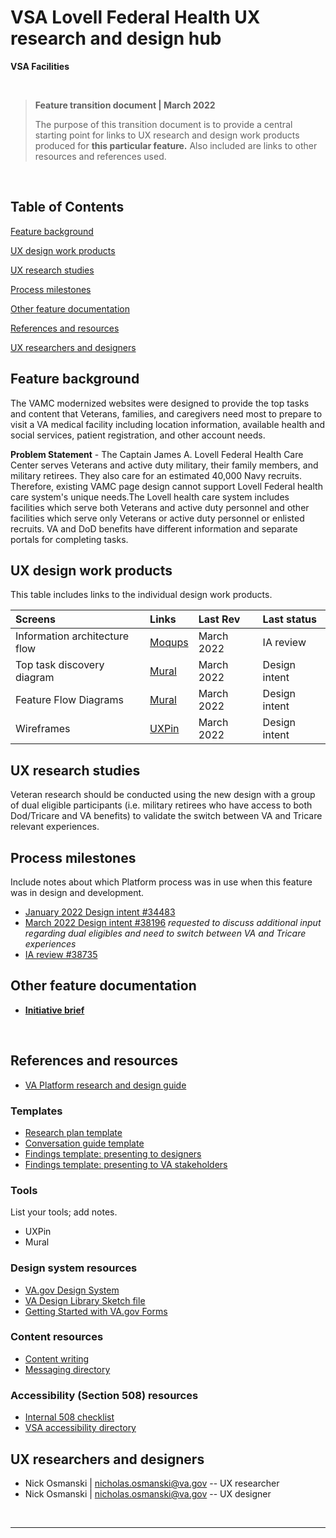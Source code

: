 # VSA Lovell Federal Health UX research and design hub
**VSA Facilities**

<br>

>**Feature transition document | March 2022**
>
> The purpose of this transition document is to provide a central starting point for links to UX research and design work products produced for **this particular feature.** Also included are links to other resources and references used.

<br>

## Table of Contents
[Feature background](#feature-background)

[UX design work products](#ux-design-work-products)

[UX research studies](#ux-research-studies)

[Process milestones](#process-milestones)

[Other feature documentation](#other-feature-documentation)

[References and resources](#references-and-resources)

[UX researchers and designers](#ux-researchers-and-designers)

## Feature background
The VAMC modernized websites were designed to provide the top tasks and content that Veterans, families, and caregivers need most to prepare to visit a VA medical facility including location information, available health and social services, patient registration, and other account needs.

**Problem Statement** - The Captain James A. Lovell Federal Health Care Center serves Veterans and active duty military, their family members, and military retirees. They also care for an estimated 40,000 Navy recruits. Therefore, existing VAMC page design cannot support Lovell Federal health care system's unique needs.The Lovell health care system includes facilities which serve both Veterans and active duty personnel and other facilities which serve only Veterans or active duty personnel or enlisted recruits.
VA and DoD benefits have different information and separate portals for completing tasks.

## UX design work products
This table includes links to the individual design work products.

| Screens | Links | Last Rev | Last status |
| :--- | :--- | :--- | :--- |
| Information architecture flow | [Moqups](https://app.moqups.com/Rnc4BDEKrA/view/page/a38ead751) | March 2022 | IA review |
| Top task discovery diagram | [Mural](https://app.mural.co/t/vsa8243/m/vsa8243/1642708450813/52521c15676970f2db4fcdd8161eb1dcb5ac87f1?sender=u8a90be72499ecb4354e14700) | March 2022 | Design intent |
| Feature Flow Diagrams | [Mural](https://app.mural.co/t/vsa8243/m/vsa8243/1639752014389/5eeb47259cd9128ac0eef10e483761a6247137e0?sender=michellemiddaugh9063) | March 2022 |  Design intent |
| Wireframes | [UXPin](https://preview.uxpin.com/d55fbe11583adc1a1d7b6e2bafde9ef560c7bf36#/pages/148503607/simulate/sitemap?mode=i)| March 2022 | Design intent |

## UX research studies
Veteran research should be conducted using the new design with a group of dual eligible participants (i.e. military retirees who have access to both Dod/Tricare and VA benefits) to validate the switch between VA and Tricare relevant experiences.

## Process milestones
Include notes about which Platform process was in use when this feature was in design and development.

- [January 2022 Design intent #34483](https://github.com/department-of-veterans-affairs/va.gov-team/issues/34483)
- [March 2022 Design intent #38196](https://github.com/department-of-veterans-affairs/va.gov-team/issues/38196) _requested to discuss additional input regarding dual eligibles and need to switch between VA and Tricare experiences_
- [IA review #38735](https://github.com/department-of-veterans-affairs/va.gov-team/issues/37835)

## Other feature documentation
- [**Initiative brief**](https://github.com/department-of-veterans-affairs/va.gov-team/blob/master/products/facilities/medical-centers/product/lovell-initiative-brief.md)
<br>

## References and resources
- [VA Platform research and design guide](https://depo-platform-documentation.scrollhelp.site/research-design/index.html)

### Templates 
- [Research plan template](https://github.com/department-of-veterans-affairs/va.gov-team/blob/master/platform/research/research-plan-template.md)
- [Conversation guide template](https://github.com/department-of-veterans-affairs/va.gov-team/blob/master/platform/research/planning/conversation-guide-template.md)
- [Findings template: presenting to designers](https://docs.google.com/presentation/d/13G80avWGdY7tHU40PbP_l05W1yRpDr-opOk0u_AAhzQ/edit#slide=id.g892adcb623_0_141)
- [Findings template: presenting to VA stakeholders](https://docs.google.com/presentation/d/19l8281cENnUmdz0qIsyPcVIeoyB8uw_kzoHYWbuYlwA/edit#slide=id.g892adcb623_0_141)
### Tools
List your tools; add notes.
  
- UXPin
- Mural

### Design system resources 
- [VA.gov Design System](https://design.va.gov/)
- [VA Design Library Sketch file](https://github.com/department-of-veterans-affairs/va.gov-team/blob/master/platform/design/design-resources/pattern-library/get-started-with-the-pattern-library.md)
- [Getting Started with VA.gov Forms](https://github.com/department-of-veterans-affairs/va.gov-team/blob/master/teams/vsa/design/getting-started-with-va.gov-forms.md)

### Content resources 
- [Content writing](https://design.va.gov/content-style-guide/)
- [Messaging directory](https://github.com/department-of-veterans-affairs/va.gov-team/blob/master/platform/design/design-system/guidelines/error-handling/Dictionary.md)

### Accessibility (Section 508) resources 
- [Internal 508 checklist](https://github.com/department-of-veterans-affairs/va.gov-team/blob/master/platform/accessibility/508-checklist.md)
- [VSA accessibility directory](https://github.com/department-of-veterans-affairs/va.gov-team/tree/master/teams/vsa/accessibility)

## UX researchers and designers
- Nick Osmanski | nicholas.osmanski@va.gov -- UX researcher
- Nick Osmanski | nicholas.osmanski@va.gov -- UX designer

<br>

---
